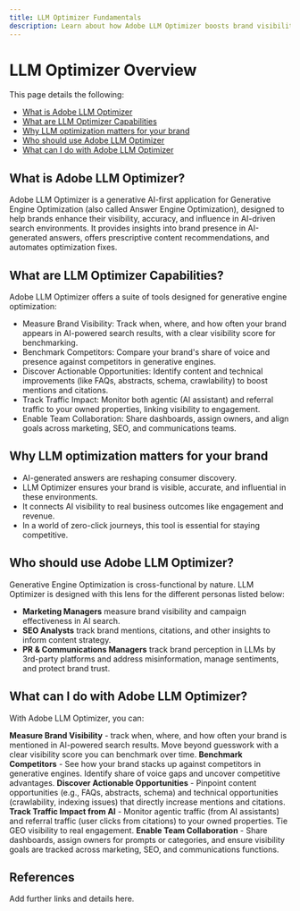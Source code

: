 ```yaml
---
title: LLM Optimizer Fundamentals
description: Learn about how Adobe LLM Optimizer boosts brand visibility in AI-driven search. Track mentions, citations, and insights. Start optimizing today for better engagement and influence.
---
```


# LLM Optimizer Overview

<!-- This doesn't seem like a tutorials overview to me. Still trying to place correctly -->

This page details the following:

* [What is Adobe LLM Optimizer](#what-is-adobe-llm-optimizer)
* [What are LLM Optimizer Capabilities](#what-are-llm-optimizer-capabilities)
* [Why LLM optimization matters for your brand](#why-llm-optimization-matters-for-your-brand)
* [Who should use Adobe LLM Optimizer](#who-should-use-adobe-llm-optimizer)
* [What can I do with Adobe LLM Optimizer](#what-can-i-do-with-adobe-llm-optimizer)

## What is Adobe LLM Optimizer?

Adobe LLM Optimizer is a generative AI-first application for Generative Engine Optimization (also called Answer Engine Optimization), designed to help brands enhance their visibility, accuracy, and influence in AI-driven search environments. It provides insights into brand presence in AI-generated answers, offers prescriptive content recommendations, and automates optimization fixes.

## What are LLM Optimizer Capabilities?

Adobe LLM Optimizer offers a suite of tools designed for generative engine optimization:

* Measure Brand Visibility: Track when, where, and how often your brand appears in AI-powered search results, with a clear visibility score for benchmarking.
* Benchmark Competitors: Compare your brand's share of voice and presence against competitors in generative engines.
* Discover Actionable Opportunities: Identify content and technical improvements (like FAQs, abstracts, schema, crawlability) to boost mentions and citations.
* Track Traffic Impact: Monitor both agentic (AI assistant) and referral traffic to your owned properties, linking visibility to engagement.
* Enable Team Collaboration: Share dashboards, assign owners, and align goals across marketing, SEO, and communications teams.


<!-- I'm adding headings because LLMs like them and that way we'll rank better. Generally question format/question words in the the title is preferred. We can discuss. Or we can mirror what we did for Sites Optimizer and have this info on another page-->

## Why LLM optimization matters for your brand

* AI-generated answers are reshaping consumer discovery.
* LLM Optimizer ensures your brand is visible, accurate, and influential in these environments.
* It connects AI visibility to real business outcomes like engagement and revenue.
* In a world of zero-click journeys, this tool is essential for staying competitive.

## Who should use Adobe LLM Optimizer?

Generative Engine Optimization is cross-functional by nature. LLM Optimizer is designed with this lens for the different personas listed below:

* **Marketing Managers** measure brand visibility and campaign effectiveness in AI search.
* **SEO Analysts** track brand mentions, citations, and other insights to inform content strategy.
* **PR & Communications Managers** track brand perception in LLMs by 3rd-party platforms and address misinformation, manage sentiments, and protect brand trust.

## What can I do with Adobe LLM Optimizer?

With Adobe LLM Optimizer, you can:

**Measure Brand Visibility** - track when, where, and how often your brand is mentioned in AI-powered search results. Move beyond guesswork with a clear visibility score you can benchmark over time.
**Benchmark Competitors** - See how your brand stacks up against competitors in generative engines. Identify share of voice gaps and uncover competitive advantages.
**Discover Actionable Opportunities** - Pinpoint content opportunities (e.g., FAQs, abstracts, schema) and technical opportunities (crawlability, indexing issues) that directly increase mentions and citations.
**Track Traffic Impact from AI** - Monitor agentic traffic (from AI assistants) and referral traffic (user clicks from citations) to your owned properties. Tie GEO visibility to real engagement.
**Enable Team Collaboration** - Share dashboards, assign owners for prompts or categories, and ensure visibility goals are tracked across marketing, SEO, and communications functions.


## References

Add further links and details here.








<!--## Understanding Brand Visibility and AI Search

Use these as guidelines for creating tutorials - some may be covered already in docs

## Using the Brand Presence Dashboard

* Visibility Score
* Mentions and Citations
* Competitor Benchmarking
* Sentiment Trend Analysis


## Exploring the Data Insights Table

* Topic-Level Performance
* Sentiment and Position Analysis
* Citation Breakdown
* Optimization Prioritization


## Tracking Agentic Traffic from AI Crawlers

* Setup and Activation
* Traffic Distribution and Trends
* User Agent and URL Performance Analysis


## Measuring Referral Traffic from AI Citations

* Setup and Activation
* Source, Region, and Channel Filters
* Top Referral URLs and Traffic Quality


## Inspecting URL Performance in AI Responses

* Cited URLs and Prompt Coverage
* Competing URLs and Citation Trends


## Identifying Optimization Opportunities

* Content Fixes (Headings, FAQs, Canonicals)
* Technical Fixes (Blocked Agents, Errors)
* Third-Party Influence Strategies

## Collaborating Across Teams

* Workspace Sharing
* Role-Based Dashboards
* Prompt and Category Ownership


## Configuring Your Brand Monitoring Setup

* Categories and Topics
* Brand and Competitor Aliases
* Domain Switching and Customization -->














